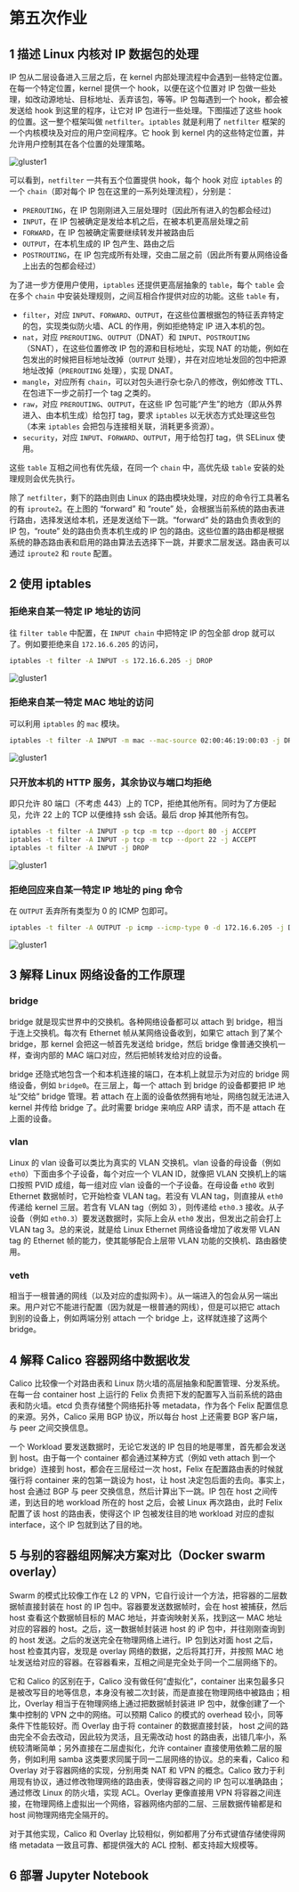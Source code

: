 # 第五次作业

## 1 描述 Linux 内核对 IP 数据包的处理

IP 包从二层设备进入三层之后，在 kernel 内部处理流程中会遇到一些特定位置。在每一个特定位置，kernel 提供一个 hook，以便在这个位置对 IP 包做一些处理，如改动源地址、目标地址、丢弃该包，等等。IP 包每遇到一个 hook，都会被发送给 hook 到这里的程序，让它对 IP 包进行一些处理。下图描述了这些 hook 的位置。这一整个框架叫做 `netfilter`。`iptables` 就是利用了 `netfilter` 框架的一个内核模块及对应的用户空间程序。它 hook 到 kernel 内的这些特定位置，并允许用户控制其在各个位置的处理策略。

![gluster1](https://github.com/yangl1996/os-practical/blob/master/homework-5/attachments/bridge3a.png?raw=true)

可以看到，`netfilter` 一共有五个位置提供 hook，每个 hook 对应 `iptables` 的一个 `chain`（即对每个 IP 包在这里的一系列处理流程），分别是：

* `PREROUTING`，在 IP 包刚刚进入三层处理时（因此所有进入的包都会经过)
* `INPUT`，在 IP 包被确定是发给本机之后，在被本机更高层处理之前
* `FORWARD`，在 IP 包被确定需要继续转发并被路由后
* `OUTPUT`，在本机生成的 IP 包产生、路由之后
* `POSTROUTING`，在 IP 包完成所有处理，交由二层之前（因此所有要从网络设备上出去的包都会经过）

为了进一步方便用户使用，`iptables` 还提供更高层抽象的 `table`，每个 `table` 会在多个 `chain` 中安装处理规则，之间互相合作提供对应的功能。这些 `table` 有，

* `filter`，对应 `INPUT`、`FORWARD`、`OUTPUT`，在这些位置根据包的特征丢弃特定的包，实现类似防火墙、ACL 的作用，例如拒绝特定 IP 进入本机的包。
* `nat`，对应 `PREROUTING`、`OUTPUT`（DNAT）和 `INPUT`、`POSTROUTING`（SNAT），在这些位置修改 IP 包的源和目标地址，实现 NAT 的功能，例如在包发出的时候把目标地址改掉（`OUTPUT` 处理），并在对应地址发回的包中把源地址改掉（`PREROUTING` 处理），实现 DNAT。
* `mangle`，对应所有 `chain`，可以对包头进行杂七杂八的修改，例如修改 TTL、在包进下一步之前打一个 tag 之类的。
* `raw`，对应 `PREROUTING`、`OUTPUT`，在这些 IP 包可能“产生”的地方（即从外界进入、由本机生成）给包打 tag，要求 `iptables` 以无状态方式处理这些包（本来 `iptables` 会把包与连接相关联，消耗更多资源）。
* `security`，对应 `INPUT`、`FORWARD`、`OUTPUT`，用于给包打 tag，供 SELinux 使用。

这些 `table` 互相之间也有优先级，在同一个 `chain` 中，高优先级 `table` 安装的处理规则会优先执行。

除了 `netfilter`，剩下的路由则由 Linux 的路由模块处理，对应的命令行工具著名的有 `iproute2`。在上图的 “forward” 和 “route” 处，会根据当前系统的路由表进行路由，选择发送给本机，还是发送给下一跳。“forward” 处的路由负责收到的 IP 包，“route” 处的路由负责本机生成的 IP 包的路由。这些位置的路由都是根据系统的静态路由表和启用的路由算法去选择下一跳，并要求二层发送。路由表可以通过 `iproute2` 和 `route` 配置。

## 2 使用 iptables

### 拒绝来自某一特定 IP 地址的访问

往 `filter table` 中配置，在 `INPUT chain` 中把特定 IP 的包全部 drop 就可以了。例如要拒绝来自 `172.16.6.205` 的访问，

```bash
iptables -t filter -A INPUT -s 172.16.6.205 -j DROP
```

![gluster1](https://github.com/yangl1996/os-practical/blob/master/homework-5/attachments/iptables1.png?raw=true)

### 拒绝来自某一特定 MAC 地址的访问

可以利用 `iptables` 的 `mac` 模块。

```bash
iptables -t filter -A INPUT -m mac --mac-source 02:00:46:19:00:03 -j DROP
```

![gluster1](https://github.com/yangl1996/os-practical/blob/master/homework-5/attachments/iptables2.png?raw=true)

### 只开放本机的 HTTP 服务，其余协议与端口均拒绝

即只允许 80 端口（不考虑 443）上的 TCP，拒绝其他所有。同时为了方便起见，允许 22 上的 TCP 以便维持 ssh 会话。最后 drop 掉其他所有包。

```bash
iptables -t filter -A INPUT -p tcp -m tcp --dport 80 -j ACCEPT
iptables -t filter -A INPUT -p tcp -m tcp --dport 22 -j ACCEPT
iptables -t filter -A INPUT -j DROP
```

![gluster1](https://github.com/yangl1996/os-practical/blob/master/homework-5/attachments/iptables3.png?raw=true)

### 拒绝回应来自某一特定 IP 地址的 ping 命令

在 `OUTPUT` 丢弃所有类型为 0 的 ICMP 包即可。

```bash
iptables -t filter -A OUTPUT -p icmp --icmp-type 0 -d 172.16.6.205 -j DROP
```

![gluster1](https://github.com/yangl1996/os-practical/blob/master/homework-5/attachments/iptables4.png?raw=true)

## 3 解释 Linux 网络设备的工作原理

### bridge

bridge 就是现实世界中的交换机。各种网络设备都可以 attach 到 bridge，相当于连上交换机。每次有 Ethernet 帧从某网络设备收到，如果它 attach 到了某个 bridge，那 kernel 会把这一帧首先发送给 bridge，然后 bridge 像普通交换机一样，查询内部的 MAC 端口对应，然后把帧转发给对应的设备。

bridge 还隐式地包含一个和本机连接的端口，在本机上就显示为对应的 bridge 网络设备，例如 `bridge0`。在三层上，每一个 attach 到 bridge 的设备都要把 IP 地址“交给” bridge 管理。若 attach 在上面的设备依然拥有地址，网络包就无法进入 kernel 并传给 bridge 了。此时需要 bridge 来响应 ARP 请求，而不是 attach 在上面的设备。

### vlan

Linux 的 vlan 设备可以类比为真实的 VLAN 交换机。vlan 设备的母设备（例如 `eth0`）下面由多个子设备，每个对应一个 VLAN ID，就像把 VLAN 交换机上的端口按照 PVID 成组，每一组对应 vlan 设备的一个子设备。在母设备 `eth0` 收到 Ethernet 数据帧时，它开始检查 VLAN tag。若没有 VLAN tag，则直接从 `eth0` 传递给 kernel 三层。若含有 VLAN tag（例如 3），则传递给 `eth0.3` 接收。从子设备（例如 `eth0.3`）要发送数据时，实际上会从 `eth0` 发出，但发出之前会打上 VLAN tag 3。总的来说，就是给 Linux Ethernet 网络设备增加了收发带 VLAN tag 的 Ethernet 帧的能力，使其能够配合上层带 VLAN 功能的交换机、路由器使用。

### veth

相当于一根普通的网线（以及对应的虚拟网卡）。从一端进入的包会从另一端出来。用户对它不能进行配置（因为就是一根普通的网线），但是可以把它 attach 到别的设备上，例如两端分别 attach 一个 bridge 上，这样就连接了这两个 bridge。

## 4 解释 Calico 容器网络中数据收发

Calico 比较像一个对路由表和 Linux 防火墙的高层抽象和配置管理、分发系统。在每一台 container host 上运行的 Felix 负责把下发的配置写入当前系统的路由表和防火墙。etcd 负责存储整个网络拓扑等 metadata，作为各个 Felix 配置信息的来源。另外，Calico 采用 BGP 协议，所以每台 host 上还需要 BGP 客户端，与 peer 之间交换信息。

一个 Workload 要发送数据时，无论它发送的 IP 包目的地是哪里，首先都会发送到 host。由于每一个 container 都会通过某种方式（例如 veth attach 到一个 bridge）连接到 host，都会在三层经过一次 host，Felix 在配置路由表的时候就强行将 container 来的包第一跳设为 host，让 host 决定包后面的去向。事实上，host 会通过 BGP 与 peer 交换信息，然后计算出下一跳。IP 包在 host 之间传递，到达目的地 workload 所在的 host 之后，会被 Linux 再次路由，此时 Felix 配置了该 host 的路由表，使得这个 IP 包被发往目的地 workload 对应的虚拟 interface，这个 IP 包就到达了目的地。

## 5 与别的容器组网解决方案对比（Docker swarm overlay）

Swarm 的模式比较像工作在 L2 的 VPN，它自行设计一个方法，把容器的二层数据帧直接封装在 host 的 IP 包中。容器要发送数据帧时，会在 host 被捕获，然后 host 查看这个数据帧目标的 MAC 地址，并查询映射关系，找到这一 MAC 地址对应的容器的 host。之后，这一数据帧封装进 host 的 iP 包中，并往刚刚查询到的 host 发送。之后的发送完全在物理网络上进行。IP 包到达对面 host 之后，host 检查其内容，发现是 overlay 网络的数据，之后将其打开，并按照 MAC 地址发送给对应的容器。在容器看来，互相之间是完全处于同一个二层网络下的。

它和 Calico 的区别在于，Calico 没有做任何“虚拟化”，container 出来包最多只是被改写目的地等信息，本身没有被二次封装，而是直接在物理网络中被路由；相比，Overlay 相当于在物理网络上通过把数据帧封装进 IP 包中，就像创建了一个集中控制的 VPN 之中的网络。可以预期 Calico 的模式的 overhead 较小，同等条件下性能较好。而 Overlay 由于将 container 的数据直接封装， host 之间的路由完全不会去改动，因此较为灵活，且无需改动 host 的路由表，出错几率小，系统较清晰简单；另外直接在二层虚拟化，允许 container 直接使用依赖二层的服务，例如利用 samba 这类要求同属于同一二层网络的协议。总的来看，Calico 和 Overlay 对于容器网络的实现，分别用类 NAT 和 VPN 的概念。Calico 致力于利用现有协议，通过修改物理网络的路由表，使得容器之间的 IP 包可以准确路由；通过修改 Linux 的防火墙，实现 ACL。Overlay 更像直接用 VPN 将容器之间连接，在物理网络上虚拟出一个网络，容器网络内部的二层、三层数据传输都是和 host 间物理网络完全隔开的。

对于其他实现，Calico 和 Overlay 比较相似，例如都用了分布式键值存储使得网络 metadata 一致且可靠、都提供强大的 ACL 控制、都支持超大规模等。

## 6 部署 Jupyter Notebook


